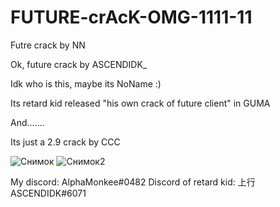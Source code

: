 # FUTURE-crAcK-OMG-1111-11
Futre crack by NN

Ok, future crack by ASCENDIDK_

Idk who is this, maybe its NoName :)

Its retard kid released "his own crack of future client" in GUMA

And.......

Its just a 2.9 crack by CCC


![Снимок](https://user-images.githubusercontent.com/88434607/176426774-af8cd33d-74fe-4907-af07-30e15f66b640.PNG)
![Снимок2](https://user-images.githubusercontent.com/88434607/176426785-c5857148-b45a-433d-93d2-206cf639aa71.PNG)







My discord: AlphaMonkee#0482
Discord of retard kid: 上行ASCENDIDK#6071
